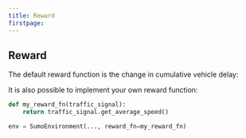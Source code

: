 ```yaml
---
title: Reward
firstpage:
---
```


## Reward

The default reward function is the change in cumulative vehicle delay:



It is also possible to implement your own reward function:

```python
def my_reward_fn(traffic_signal):
    return traffic_signal.get_average_speed()

env = SumoEnvironment(..., reward_fn=my_reward_fn)
```
